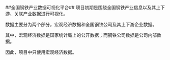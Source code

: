 ##全国钢铁产业数据可视化平台##
项目初期是围绕全国钢铁产业信息以及其上下游、关联产业数据进行可视化。

数据主要分为两个部分，宏观经济数据和全国钢铁公司及其上下游企业数据。

其中，宏观经济数据是国家统计局上的公开数据；而钢铁公司数据是公司内部数据。

因此，项目中只使用宏观经济数据。